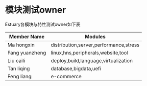 模块测试owner
==========

Estuary各模块与特性测试owner如下表

Member Name|Modules
-|-
Ma hongxin|distribution,server,performance,stress
Fang yuanzheng|linux,hns,peripherals,website,tool
Liu caili|deploy,build,language,virtualization
Tan liqing|database,bigdata,uefi
Feng liang|e-commerce
